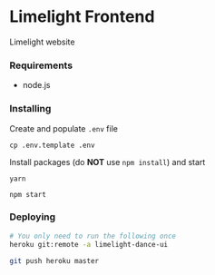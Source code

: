 # Limelight Frontend
Limelight website

### Requirements
- node.js

### Installing
Create and populate `.env` file
```
cp .env.template .env
```

Install packages (do **NOT** use `npm install`) and start
```
yarn

npm start
```

### Deploying
```sh
# You only need to run the following once
heroku git:remote -a limelight-dance-ui

git push heroku master
```
